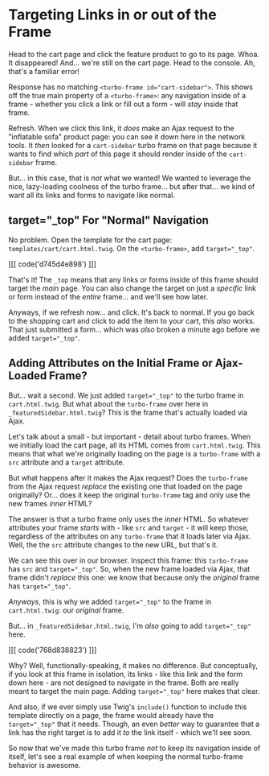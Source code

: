 # Targeting Links in or out of the Frame

Head to the cart page and click the feature product to go to its page. Whoa. It
disappeared! And... we're still on the cart page. Head to the console. Ah, that's
a familiar error!

Response has no matching `<turbo-frame id="cart-sidebar">`. This shows off the true
main property of a `<turbo-frame>`: any navigation inside of a frame - whether you
click a link or fill out a form - will *stay* inside that frame.

Refresh. When we click this link, it *does* make an Ajax request to the "inflatable
sofa" product page: you can see it down here in the network tools. It *then* looked
for a `cart-sidebar` turbo frame on that page because it wants to find which *part*
of this page it should render inside of the `cart-sidebar` frame.

But... in this case, that is *not* what we wanted! We wanted to leverage the nice,
lazy-loading coolness of the turbo frame... but after that... we kind of want all
its links and forms to navigate like normal.

## target="_top" For "Normal" Navigation

No problem. Open the template for the cart page: `templates/cart/cart.html.twig`.
On the `<turbo-frame>`, add `target="_top"`.

[[[ code('d745d4e898') ]]]

That's it! The `_top` means that any links or forms inside of this frame should
target the *main* page. You can also change the target on just a *specific* link
or form instead of the *entire* frame... and we'll see how later.

Anyways, if we refresh now... and click. It's back to normal. If you go back to
the shopping cart and click to add the item to your cart, this *also* works.
That just submitted a form... which was *also* broken a minute ago before we added
`target="_top"`.

## Adding Attributes on the Initial Frame or Ajax-Loaded Frame?

But... wait a second. We just added `target="_top"` to the turbo frame in
`cart.html.twig`. But what about the `turbo-frame` over here in
`_featuredSidebar.html.twig`? This is the frame that's actually loaded via Ajax.

Let's talk about a small - but important - detail about turbo frames. When we
initially load the cart page, all its HTML comes from `cart.html.twig`. This means
that what we're originally loading on the page is a `turbo-frame` with a `src`
attribute and a `target` attribute.

But what happens after it makes the Ajax request? Does the `turbo-frame` from the
Ajax request *replace* the existing one that loaded on the page originally? Or...
does it keep the original `turbo-frame` tag and only use the new frames *inner*
HTML?

The answer is that a turbo frame only uses the *inner* HTML. So whatever attributes
your frame *starts* with - like `src` and `target` - it will keep those, regardless
of the attributes on any `turbo-frame` that it loads later via Ajax. Well, the
the `src` attribute changes to the new URL, but that's it.

We can see this over in our browser. Inspect this frame: this `turbo-frame` has
`src` and `target="_top"`. So, when the new frame loaded via Ajax, that frame
didn't *replace* this one: we know that because only the *original* frame has
`target="_top"`.

*Anyways*, this is why we added `target="_top"` to the frame in `cart.html.twig`:
our *original* frame.

But... in `_featuredSidebar.html.twig`, I'm *also* going to add `target="_top"`
here. 

[[[ code('768d838823') ]]]

Why? Well, functionally-speaking, it makes no difference. But conceptually,
if you look at this frame in isolation, its links - like this link and the form
down here - are not designed to navigate in the frame. Both are really meant to
target the main page. Adding `target="_top"` here makes that clear.

And also, if we ever simply use Twig's `include()` function to include this template
directly on a page, the frame would already have the `target="_top"` that it needs.
Though, an even *better* way to guarantee that a link has the right target is to
add it *to* the link itself - which we'll see soon.

So now that we've made this turbo frame *not* to keep its navigation inside of itself,
let's see a real example of when keeping the normal turbo-frame behavior is awesome.
